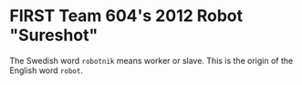 FIRST Team 604's 2012 Robot "Sureshot"
====================================

The Swedish word `robotnik` means worker or slave. This is the origin of the English word `robot`.
